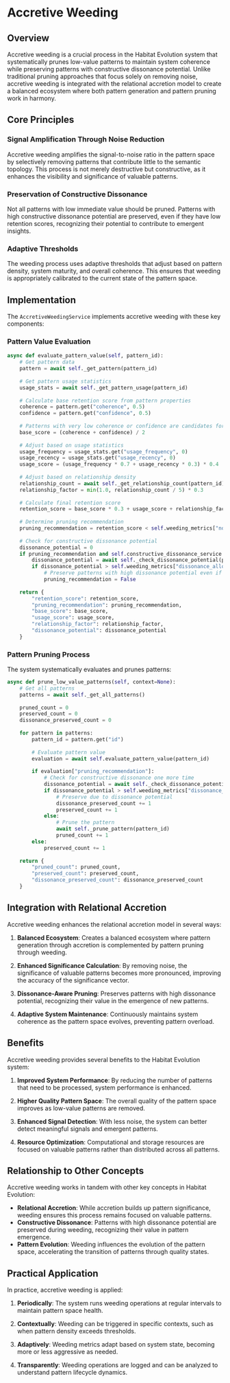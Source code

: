 # Accretive Weeding

## Overview

Accretive weeding is a crucial process in the Habitat Evolution system that systematically prunes low-value patterns to maintain system coherence while preserving patterns with constructive dissonance potential. Unlike traditional pruning approaches that focus solely on removing noise, accretive weeding is integrated with the relational accretion model to create a balanced ecosystem where both pattern generation and pattern pruning work in harmony.

## Core Principles

### Signal Amplification Through Noise Reduction

Accretive weeding amplifies the signal-to-noise ratio in the pattern space by selectively removing patterns that contribute little to the semantic topology. This process is not merely destructive but constructive, as it enhances the visibility and significance of valuable patterns.

### Preservation of Constructive Dissonance

Not all patterns with low immediate value should be pruned. Patterns with high constructive dissonance potential are preserved, even if they have low retention scores, recognizing their potential to contribute to emergent insights.

### Adaptive Thresholds

The weeding process uses adaptive thresholds that adjust based on pattern density, system maturity, and overall coherence. This ensures that weeding is appropriately calibrated to the current state of the pattern space.

## Implementation

The `AccretiveWeedingService` implements accretive weeding with these key components:

### Pattern Value Evaluation

```python
async def evaluate_pattern_value(self, pattern_id):
    # Get pattern data
    pattern = await self._get_pattern(pattern_id)
    
    # Get pattern usage statistics
    usage_stats = await self._get_pattern_usage(pattern_id)
    
    # Calculate base retention score from pattern properties
    coherence = pattern.get("coherence", 0.5)
    confidence = pattern.get("confidence", 0.5)
    
    # Patterns with very low coherence or confidence are candidates for pruning
    base_score = (coherence + confidence) / 2
    
    # Adjust based on usage statistics
    usage_frequency = usage_stats.get("usage_frequency", 0)
    usage_recency = usage_stats.get("usage_recency", 0)
    usage_score = (usage_frequency * 0.7 + usage_recency * 0.3) * 0.4
    
    # Adjust based on relationship density
    relationship_count = await self._get_relationship_count(pattern_id)
    relationship_factor = min(1.0, relationship_count / 5) * 0.3
    
    # Calculate final retention score
    retention_score = base_score * 0.3 + usage_score + relationship_factor
    
    # Determine pruning recommendation
    pruning_recommendation = retention_score < self.weeding_metrics["noise_threshold"]
    
    # Check for constructive dissonance potential
    dissonance_potential = 0
    if pruning_recommendation and self.constructive_dissonance_service:
        dissonance_potential = await self._check_dissonance_potential(pattern_id)
        if dissonance_potential > self.weeding_metrics["dissonance_allowance"]:
            # Preserve patterns with high dissonance potential even if low retention score
            pruning_recommendation = False
    
    return {
        "retention_score": retention_score,
        "pruning_recommendation": pruning_recommendation,
        "base_score": base_score,
        "usage_score": usage_score,
        "relationship_factor": relationship_factor,
        "dissonance_potential": dissonance_potential
    }
```

### Pattern Pruning Process

The system systematically evaluates and prunes patterns:

```python
async def prune_low_value_patterns(self, context=None):
    # Get all patterns
    patterns = await self._get_all_patterns()
    
    pruned_count = 0
    preserved_count = 0
    dissonance_preserved_count = 0
    
    for pattern in patterns:
        pattern_id = pattern.get("id")
        
        # Evaluate pattern value
        evaluation = await self.evaluate_pattern_value(pattern_id)
        
        if evaluation["pruning_recommendation"]:
            # Check for constructive dissonance one more time
            dissonance_potential = await self._check_dissonance_potential(pattern_id)
            if dissonance_potential > self.weeding_metrics["dissonance_allowance"]:
                # Preserve due to dissonance potential
                dissonance_preserved_count += 1
                preserved_count += 1
            else:
                # Prune the pattern
                await self._prune_pattern(pattern_id)
                pruned_count += 1
        else:
            preserved_count += 1
    
    return {
        "pruned_count": pruned_count,
        "preserved_count": preserved_count,
        "dissonance_preserved_count": dissonance_preserved_count
    }
```

## Integration with Relational Accretion

Accretive weeding enhances the relational accretion model in several ways:

1. **Balanced Ecosystem**: Creates a balanced ecosystem where pattern generation through accretion is complemented by pattern pruning through weeding.

2. **Enhanced Significance Calculation**: By removing noise, the significance of valuable patterns becomes more pronounced, improving the accuracy of the significance vector.

3. **Dissonance-Aware Pruning**: Preserves patterns with high dissonance potential, recognizing their value in the emergence of new patterns.

4. **Adaptive System Maintenance**: Continuously maintains system coherence as the pattern space evolves, preventing pattern overload.

## Benefits

Accretive weeding provides several benefits to the Habitat Evolution system:

1. **Improved System Performance**: By reducing the number of patterns that need to be processed, system performance is enhanced.

2. **Higher Quality Pattern Space**: The overall quality of the pattern space improves as low-value patterns are removed.

3. **Enhanced Signal Detection**: With less noise, the system can better detect meaningful signals and emergent patterns.

4. **Resource Optimization**: Computational and storage resources are focused on valuable patterns rather than distributed across all patterns.

## Relationship to Other Concepts

Accretive weeding works in tandem with other key concepts in Habitat Evolution:

- **Relational Accretion**: While accretion builds up pattern significance, weeding ensures this process remains focused on valuable patterns.
- **Constructive Dissonance**: Patterns with high dissonance potential are preserved during weeding, recognizing their value in pattern emergence.
- **Pattern Evolution**: Weeding influences the evolution of the pattern space, accelerating the transition of patterns through quality states.

## Practical Application

In practice, accretive weeding is applied:

1. **Periodically**: The system runs weeding operations at regular intervals to maintain pattern space health.

2. **Contextually**: Weeding can be triggered in specific contexts, such as when pattern density exceeds thresholds.

3. **Adaptively**: Weeding metrics adapt based on system state, becoming more or less aggressive as needed.

4. **Transparently**: Weeding operations are logged and can be analyzed to understand pattern lifecycle dynamics.

